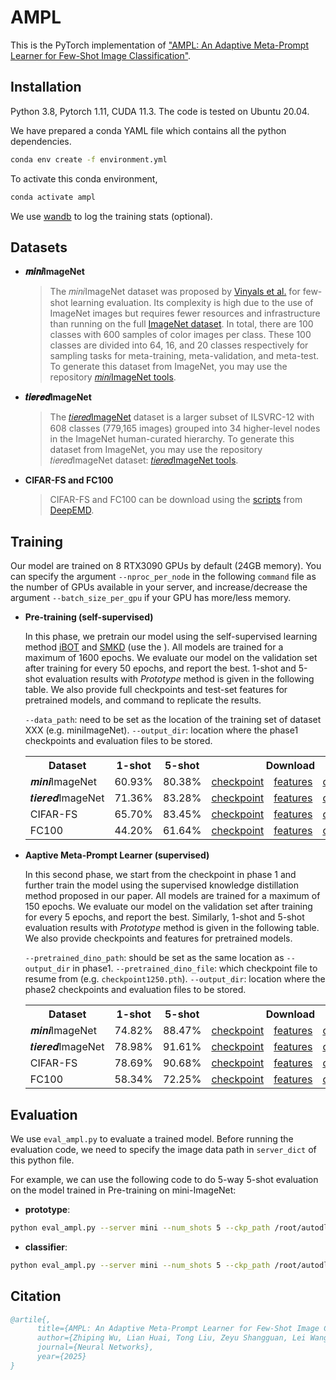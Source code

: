 # AMPL 

This is the PyTorch implementation of ["AMPL: An Adaptive Meta-Prompt Learner for Few-Shot Image Classification"](). 




## Installation

Python 3.8, Pytorch 1.11, CUDA 11.3. The code is tested on Ubuntu 20.04.


We have prepared a conda YAML file which contains all the python dependencies.

```sh
conda env create -f environment.yml
```

To activate this conda environment,

```sh
conda activate ampl
```

We use [wandb](https://wandb.ai/site) to log the training stats (optional). 

## Datasets

- **𝒎𝒊𝒏𝒊ImageNet**

  > The 𝑚𝑖𝑛𝑖ImageNet dataset was proposed by [Vinyals et al.](http://papers.nips.cc/paper/6385-matching-networks-for-one-shot-learning.pdf) for few-shot learning evaluation. Its complexity is high due to the use of ImageNet images but requires fewer resources and infrastructure than running on the full [ImageNet dataset](https://arxiv.org/pdf/1409.0575.pdf). In total, there are 100 classes with 600 samples of color images per class. These 100 classes are divided into 64, 16, and 20 classes respectively for sampling tasks for meta-training, meta-validation, and meta-test. To generate this dataset from ImageNet, you may use the repository [𝑚𝑖𝑛𝑖ImageNet tools](https://github.com/y2l/mini-imagenet-tools).


- **𝒕𝒊𝒆𝒓𝒆𝒅ImageNet**

  > The [𝑡𝑖𝑒𝑟𝑒𝑑ImageNet](https://arxiv.org/pdf/1803.00676.pdf) dataset is a larger subset of ILSVRC-12 with 608 classes (779,165 images) grouped into 34 higher-level nodes in the ImageNet human-curated hierarchy. To generate this dataset from ImageNet, you may use the repository 𝑡𝑖𝑒𝑟𝑒𝑑ImageNet dataset: [𝑡𝑖𝑒𝑟𝑒𝑑ImageNet tools](https://github.com/y2l/tiered-imagenet-tools). 


- **CIFAR-FS and FC100**

  > CIFAR-FS and FC100 can be download using the [scripts](https://github.com/icoz69/DeepEMD/tree/master/datasets) from [DeepEMD](https://github.com/icoz69/DeepEMD). 




## Training

Our model are trained on 8 RTX3090 GPUs by default (24GB memory). You can specify the argument ```--nproc_per_node``` in the following ```command``` file as the number of GPUs available in your server, and increase/decrease the argument ```--batch_size_per_gpu``` if your GPU has more/less memory.

- **Pre-training (self-supervised)**

  In this phase, we pretrain our model using the self-supervised learning method [iBOT](https://github.com/bytedance/ibot) and [SMKD](https://github.com/HL-hanlin/SMKD) (use the ). All models are trained for a maximum of 1600 epochs. We evaluate our model on the validation set after training for every 50 epochs, and report the best. 
  1-shot and 5-shot evaluation results with _Prototype_ method is given in the following table. We also provide full checkpoints and test-set features for pretrained models, and command to replicate the results.

  ```--data_path```: need to be set as the location of the training set of dataset XXX (e.g. miniImageNet). 
  ```--output_dir```: location where the phase1 checkpoints and evaluation files to be stored.


  <table>
    <tr>
      <th>Dataset</th>
      <th>1-shot</th>
      <th>5-shot</th>
      <th colspan="3">Download</th>
    </tr>
    <tr>
      <td>𝒎𝒊𝒏𝒊ImageNet</td>
      <td>60.93%</td>
      <td>80.38%</td>
      <td><a href="https://drive.google.com/file/d/1cHRiySKgrgbGqnNvMFY0D9IvWgpO75Jm/view?usp=share_link">checkpoint</a></td>
      <td><a href="https://drive.google.com/drive/folders/1YSxoCnuLidqwXsJCwnuvA3_6JEB4zFm1?usp=share_link">features</a></td>
      <td><a href="https://drive.google.com/file/d/1hJCVuLJQdGbvUjlRv2XzbsxLB6VQvKcm/view?usp=share_link">command</a></td>
    </tr>
    <tr>
      <td>𝒕𝒊𝒆𝒓𝒆𝒅ImageNet</td>
      <td>71.36%</td>
      <td>83.28%</td>
      <td><a href="https://drive.google.com/file/d/1udnoJrpOs5tcfSsGWBsoUQRiGaIZzx29/view?usp=share_link">checkpoint</a></td>
      <td><a href="https://drive.google.com/drive/folders/1i1XHoySqThAm_EOSxB6BhbA6BH6GRat4?usp=share_link">features</a></td>
      <td><a href="https://drive.google.com/file/d/1zjRRRzc_RU_jXcA8YGQVuyTgHeidDPmo/view?usp=share_link">command</a></td>
    </tr>
    <tr>
      <td>CIFAR-FS</td>
      <td>65.70%</td>
      <td>83.45%</td>
      <td><a href="https://drive.google.com/file/d/1tag6WuM9Ps1PnLgt7VoCIcPrxCqVEqO3/view?usp=share_link">checkpoint</a></td>
      <td><a href="https://drive.google.com/drive/folders/1phzC-CuER4QvhP3XTrl7a2g7uks6SCbK?usp=share_link">features</a></td>
      <td><a href="https://drive.google.com/file/d/1dGEUgq0HOJ0nL2jMHxdcNiVkJeOmUCdr/view?usp=share_link">command</a></td>
    </tr>
      <tr>
      <td>FC100</td>
      <td>44.20%</td>
      <td>61.64%</td>
      <td><a href="https://drive.google.com/file/d/1CAWtHJvvVKjptQh07sb9T50UeaqKYdru/view?usp=share_link">checkpoint</a></td>
      <td><a href="https://drive.google.com/drive/folders/1VRZ-McBcHHFwsA-h8QVDNBdSQK5CKrbH?usp=share_link">features</a></td>
      <td><a href="https://drive.google.com/file/d/1KhfZq2OcmTvT-xjCzaEI2NaHkCo45WnD/view?usp=share_link">command</a></td>
    </tr>
  </table>


- **Aaptive Meta-Prompt Learner (supervised)**

  In this second phase, we start from the checkpoint in phase 1 and further train the model using the supervised knowledge distillation method proposed in our paper. All models are trained for a maximum of 150 epochs. We evaluate our model on the validation set after training for every 5 epochs, and report the best. Similarly, 1-shot and 5-shot evaluation results with _Prototype_ method is given in the following table. We also provide checkpoints and features for pretrained models.

  ```--pretrained_dino_path```: should be set as the same location as ```--output_dir``` in phase1. 
  ```--pretrained_dino_file```: which checkpoint file to resume from (e.g. ```checkpoint1250.pth```).
  ```--output_dir```: location where the phase2 checkpoints and evaluation files to be stored.

  <table>
    <tr>
      <th>Dataset</th>
      <th>1-shot</th>
      <th>5-shot</th>
      <th colspan="3">Download</th>
    </tr>
    <tr>
      <td>𝒎𝒊𝒏𝒊ImageNet</td>
      <td>74.82%</td>
      <td>88.47%</td>
      <td><a href="">checkpoint</a></td>
      <td><a href="">features</a></td>
      <td><a href="">command</a></td>
    </tr>
    <tr>
      <td>𝒕𝒊𝒆𝒓𝒆𝒅ImageNet</td>
      <td>78.98%</td>
      <td>91.61%</td>
      <td><a href="">checkpoint</a></td>
      <td><a href="">features</a></td>
      <td><a href="">command</a></td>
    </tr>
    <tr>
      <td>CIFAR-FS</td>
      <td>78.69%</td>
      <td>90.68%</td>
      <td><a href="">checkpoint</a></td>
      <td><a href="">features</a></td>
      <td><a href="">command</a></td>
    </tr>
      <tr>
      <td>FC100</td>
      <td>58.34%</td>
      <td>72.25%</td>
      <td><a href="">checkpoint</a></td>
      <td><a href="">features</a></td>
      <td><a href="">command</a></td>
    </tr>
  </table>



## Evaluation 

We use ```eval_ampl.py``` to evaluate a trained model. Before running the evaluation code, we need to specify the image data path in ```server_dict``` of this python file.

For example, we can use the following code to do 5-way 5-shot evaluation on the model trained in Pre-training on mini-ImageNet:

- **prototype**:
```sh
python eval_ampl.py --server mini --num_shots 5 --ckp_path /root/autodl-nas/FSVIT_results/MINI480_phase2 --ckpt_filename checkpoint0040.pth --output_dir /root/autodl-nas/FSVIT_results/MINI480_prototype --evaluation_method cosine --iter_num 10000
```

- **classifier**:
```sh
python eval_ampl.py --server mini --num_shots 5 --ckp_path /root/autodl-nas/FSVIT_results/MINI480_phase2 --ckpt_filename checkpoint0040.pth --output_dir /root/autodl-nas/FSVIT_results/MINI480_classifier --evaluation_method classifier --iter_num 1000
```




## Citation
```BibTeX
@artile{,
      title={AMPL: An Adaptive Meta-Prompt Learner for Few-Shot Image Classification}, 
      author={Zhiping Wu, Lian Huai, Tong Liu, Zeyu Shangguan, Lei Wang, Jing Huo, Wenbin Li*, Yang Gao, Xingqun Jiang.},
      journal={Neural Networks},
      year={2025}
}
```
